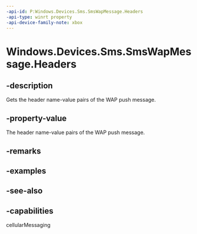 ```yaml
---
-api-id: P:Windows.Devices.Sms.SmsWapMessage.Headers
-api-type: winrt property
-api-device-family-note: xbox
---
```


<!-- Property syntax
public Windows.Foundation.Collections.IMap<string, string> Headers { get; }
-->

# Windows.Devices.Sms.SmsWapMessage.Headers

## -description
Gets the header name-value pairs of the WAP push message.

## -property-value
The header name-value pairs of the WAP push message.

## -remarks

## -examples

## -see-also


## -capabilities
cellularMessaging
